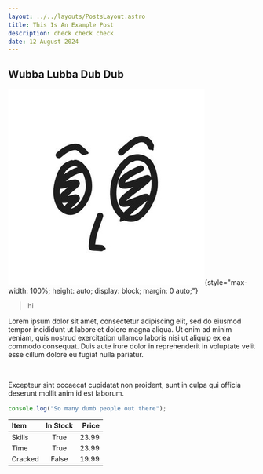 ```yaml
---
layout: ../../layouts/PostsLayout.astro
title: This Is An Example Post
description: check check check
date: 12 August 2024
---
```


## Wubba Lubba Dub Dub

![Twitter Profile](../../assets/twitterProfile.jpg){style="max-width: 100%; height: auto; display: block; margin: 0 auto;"}


> hi

<p>Lorem ipsum dolor sit amet, consectetur adipiscing elit, sed do eiusmod tempor incididunt ut labore et dolore magna aliqua. Ut enim ad minim veniam, quis nostrud exercitation ullamco laboris nisi ut aliquip ex ea commodo consequat. Duis aute irure dolor in reprehenderit in voluptate velit esse cillum dolore eu fugiat nulla pariatur.</p><br>

Excepteur sint occaecat cupidatat non proident, sunt in culpa qui officia deserunt mollit anim id est laborum.

```js
console.log("So many dumb people out there");
```

| Item    | In Stock | Price |
| :------ | :------: | ----: |
| Skills  |   True   | 23.99 |
| Time    |   True   | 23.99 |
| Cracked |  False   | 19.99 |
